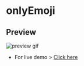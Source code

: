# onlyEmoji

## Preview
![preview gif](URL)

- For live demo > [Click here](https://iamovi.github.io/onlyEmoji/)